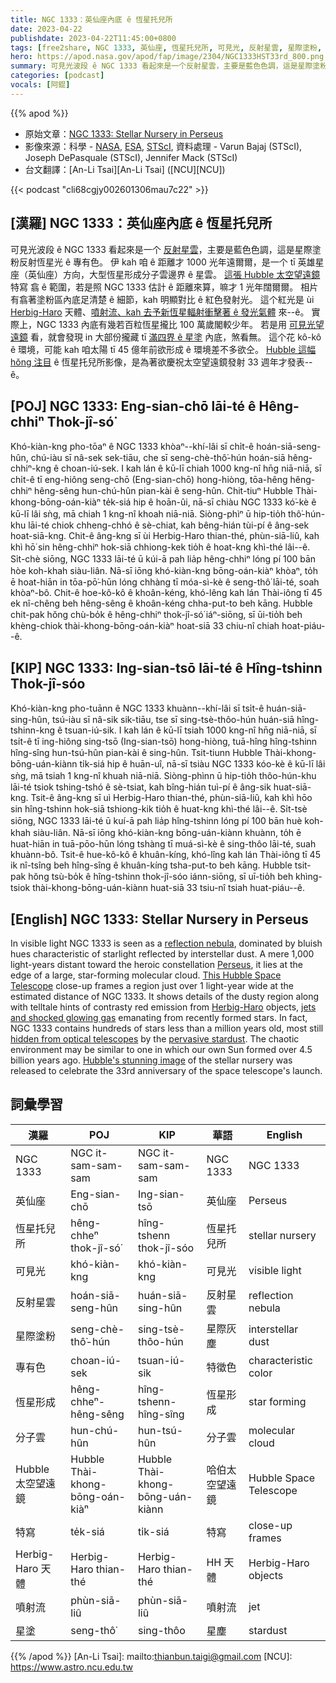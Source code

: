 ```yaml
---
title: NGC 1333：英仙座內底 ê 恆星托兒所
date: 2023-04-22
publishdate: 2023-04-22T11:45:00+0800
tags: [free2share, NGC 1333, 英仙座, 恆星托兒所, 可見光, 反射星雲, 星際塗粉, 專有色, 恆星形成, 分子雲, Hubble 太空望遠鏡, 特寫, Herbig-Haro 天體, 噴射流, 星塗]
hero: https://apod.nasa.gov/apod/fap/image/2304/NGC1333HST33rd_800.png
summary: 可見光波段 ê NGC 1333 看起來是一个反射星雲，主要是藍色色調，這是星際塗粉反射恆星光 ê 專有色。
categories: [podcast]
vocals: [阿錕]
---
```


{{% apod %}}

- 原始文章：[NGC 1333: Stellar Nursery in Perseus](https://apod.nasa.gov/apod/ap230422.html)
- 影像來源：科學 - [NASA](https://www.nasa.gov), [ESA](https://www.esa.int/), [STScI](https://www.stsci.edu/), 資料處理 - Varun Bajaj (STScI), Joseph DePasquale (STScI), Jennifer Mack (STScI)
- 台文翻譯：[An-Li Tsai][An-Li Tsai] ([NCU][NCU])

{{< podcast "cli68cgjy002601306mau7c22" >}}

## [漢羅] NGC 1333：英仙座內底 ê 恆星托兒所
可見光波段 ê NGC 1333 看起來是一个 [反射星雲][reflection nebula]，主要是藍色色調，這是星際塗粉反射恆星光 ê 專有色。
伊 kah 咱 ê 距離才 1000 光年遠爾爾，是一个 tī 英雄星座（英仙座）方向，大型恆星形成分子雲邊界 ê 星雲。
[這張 Hubble 太空望遠鏡][This Hubble Space Telescope] 特寫 翕 ê 範圍，若是照 NGC 1333 估計 ê 距離來算，嘛才 1 光年闊爾爾。
相片有翕著塗粉區內底足清楚 ê 細節，kah 明顯對比 ê 紅色發射光。
這个紅光是 ùi [Herbig-Haro][Herbig-Haro] 天體、[噴射流、kah 去予新恆星輻射衝擊著 ê 發光氣體][jets and shocked glowing gas] 來--ê。
實際上，NGC 1333 內底有幾若百粒恆星攏比 100 萬歲閣較少年。
若是用 [可見光望遠鏡][hidden from optical telescopes] 看，就會發現 in 大部份攏藏 tī [滿四界 ê 星塗][pervasive stardust] 內底，煞看無。
這个花 kô-kô ê 環境，可能 kah 咱太陽 tī 45 億年前欲形成 ê 環境差不多欲仝。
[Hubble 這幅 hŏng 注目][Hubble's stunning image] ê 恆星托兒所影像，是為著欲慶祝太空望遠鏡發射 33 週年才發表--ê。

## [POJ] NGC 1333: Eng-sian-chō lāi-té ê Hêng-chhiⁿ Thok-jî-só͘
Khó-kiàn-kng pho-tōaⁿ ê NGC 1333 khòaⁿ--khí-lâi sī chi̍t-ê hoán-siā-seng-hûn, chú-iàu sī nâ-sek sek-tiāu, che sī seng-chè-thô͘-hún hoán-siā hêng-chhiⁿ-kng ê choan-iú-sek.
I kah lán ê kū-lī chiah 1000 kng-nî hn̄g niā-niā, sī chi̍t-ê tī eng-hiông seng-chō (Eng-sian-chō) hong-hiòng, tōa-hêng hêng-chhiⁿ hêng-sêng hun-chú-hûn pian-kài ê seng-hûn.
Chit-tiuⁿ Hubble Thài-khong-bōng-oán-kiàⁿ te̍k-siá hip ê hoān-ûi, nā-sī chiàu NGC 1333 kó͘-kè ê kū-lī lâi sǹg, mā chiah 1 kng-nî khoah niā-niā.
Siòng-phìⁿ ū hip-tio̍h thô͘-hún-khu lāi-té chiok chheng-chhó ê sè-chiat, kah bêng-hián tùi-pí ê âng-sek hoat-siā-kng.
Chit-ê âng-kng sī ùi Herbig-Haro thian-thé, phùn-siā-liû, kah khì hō͘ sin hêng-chhiⁿ hok-siā chhiong-kek tio̍h ê hoat-kng khì-thé lâi--ê.
Si̍t-chè siōng, NGC 1333 lāi-té ū kúi-ā pah lia̍p hêng-chhiⁿ lóng pí 100 bān hòe koh-khah siàu-liân.
Nā-sī iōng khó-kiàn-kng bōng-oán-kiàⁿ khòaⁿ, to̍h ē hoat-hiān in tōa-pō͘-hūn lóng chhàng tī móa-sì-kè ê seng-thô͘ lāi-té, soah khòaⁿ-bô.
Chit-ê hoe-kô-kô ê khoân-kéng, khó-lêng kah lán Thài-iông tī 45 ek nî-chêng beh hêng-sêng ê khoân-kéng chha-put-to beh kāng.
Hubble chit-pak hŏng chù-bo̍k ê hêng-chhiⁿ thok-jî-só͘ iáⁿ-siōng, sī ūi-tio̍h beh khèng-chiok thài-khong-bōng-oán-kiàⁿ hoat-siā 33 chiu-nî chiah hoat-piáu--ê.

## [KIP] NGC 1333: Ing-sian-tsō lāi-té ê Hîng-tshinn Thok-jî-sóo
Khó-kiàn-kng pho-tuānn ê NGC 1333 khuànn--khí-lâi sī tsi̍t-ê huán-siā-sing-hûn, tsú-iàu sī nâ-sik sik-tiāu, tse sī sing-tsè-thôo-hún huán-siā hîng-tshinn-kng ê tsuan-iú-sik.
I kah lán ê kū-lī tsiah 1000 kng-nî hn̄g niā-niā, sī tsi̍t-ê tī ing-hiông sing-tsō (Ing-sian-tsō) hong-hiòng, tuā-hîng hîng-tshinn hîng-sîng hun-tsú-hûn pian-kài ê sing-hûn.
Tsit-tiunn Hubble Thài-khong-bōng-uán-kiànn ti̍k-siá hip ê huān-uî, nā-sī tsiàu NGC 1333 kóo-kè ê kū-lī lâi sǹg, mā tsiah 1 kng-nî khuah niā-niā.
Siòng-phìnn ū hip-tio̍h thôo-hún-khu lāi-té tsiok tshing-tshó ê sè-tsiat, kah bîng-hián tuì-pí ê âng-sik huat-siā-kng.
Tsit-ê âng-kng sī uì Herbig-Haro thian-thé, phùn-siā-liû, kah khì hōo sin hîng-tshinn hok-siā tshiong-kik tio̍h ê huat-kng khì-thé lâi--ê.
Si̍t-tsè siōng, NGC 1333 lāi-té ū kuí-ā pah lia̍p hîng-tshinn lóng pí 100 bān huè koh-khah siàu-liân.
Nā-sī iōng khó-kiàn-kng bōng-uán-kiànn khuànn, to̍h ē huat-hiān in tuā-pōo-hūn lóng tshàng tī muá-sì-kè ê sing-thôo lāi-té, suah khuànn-bô.
Tsit-ê hue-kô-kô ê khuân-kíng, khó-lîng kah lán Thài-iông tī 45 ik nî-tsîng beh hîng-sîng ê khuân-kíng tsha-put-to beh kāng.
Hubble tsit-pak hŏng tsù-bo̍k ê hîng-tshinn thok-jî-sóo iánn-siōng, sī uī-tio̍h beh khìng-tsiok thài-khong-bōng-uán-kiànn huat-siā 33 tsiu-nî tsiah huat-piáu--ê.

## [English] NGC 1333: Stellar Nursery in Perseus
In visible light NGC 1333 is seen as a [reflection nebula][reflection nebula], dominated by bluish hues characteristic of starlight reflected by interstellar dust.
A mere 1,000 light-years distant toward the heroic constellation [Perseus][Perseus], it lies at the edge of a large, star-forming molecular cloud.
[This Hubble Space Telescope][This Hubble Space Telescope] close-up frames a region just over 1 light-year wide at the estimated distance of NGC 1333.
It shows details of the dusty region along with telltale hints of contrasty red emission from [Herbig-Haro][Herbig-Haro] objects, [jets and shocked glowing gas][jets and shocked glowing gas] emanating from recently formed stars.
In fact, NGC 1333 contains hundreds of stars less than a million years old, most still [hidden from optical telescopes][hidden from optical telescopes] by the [pervasive stardust][pervasive stardust].
The chaotic environment may be similar to one in which our own Sun formed over 4.5 billion years ago.
[Hubble's stunning image][Hubble's stunning image] of the stellar nursery was released to celebrate the 33rd anniversary of the space telescope's launch.

## 詞彙學習

|漢羅|POJ|KIP|華語|English|
|-|-|-|-|-|
|NGC 1333|NGC it-sam-sam-sam|NGC it-sam-sam-sam|NGC 1333|NGC 1333|
|英仙座|Eng-sian-chō|Ing-sian-tsō|英仙座|Perseus|
|恆星托兒所|hêng-chheⁿ thok-jî-só͘|hîng-tshenn thok-jî-sóo|恆星托兒所|stellar nursery|
|可見光|khó-kiàn-kng|khó-kiàn-kng|可見光|visible light|
|反射星雲|hoán-siā-seng-hûn|huán-siā-sing-hûn|反射星雲|reflection nebula|
|星際塗粉|seng-chè-thô͘-hún|sing-tsè-thôo-hún|星際灰塵|interstellar dust|
|專有色|choan-iú-sek|tsuan-iú-sik|特徵色|characteristic color|
|恆星形成|hêng-chheⁿ-hêng-sêng|hîng-tshenn-hîng-sîng|恆星形成|star forming|
|分子雲|hun-chú-hûn|hun-tsú-hûn|分子雲|molecular cloud|
|Hubble 太空望遠鏡|Hubble Thài-khong-bōng-oán-kiàⁿ|Hubble Thài-khong-bōng-uán-kiànn|哈伯太空望遠鏡|Hubble Space Telescope|
|特寫|te̍k-siá|ti̍k-siá|特寫|close-up frames|
|Herbig-Haro 天體|Herbig-Haro thian-thé|Herbig-Haro thian-thé|HH 天體|Herbig-Haro objects|
|噴射流|phùn-siā-liû|phùn-siā-liû|噴射流|jet|
|星塗|seng-thô͘|sing-thôo|星塵|stardust|

{{% /apod %}}
[An-Li Tsai]: mailto:thianbun.taigi@gmail.com
[NCU]: https://www.astro.ncu.edu.tw

[copyright]: https://apod.nasa.gov/apod/fap/lib/about_apod.html#srapply
[License]: https://creativecommons.org/licenses/by/2.0/

[reflection nebula]:http://astronomy.swin.edu.au/cms/astro/cosmos/R/Reflection+Nebula
[Perseus]:http://www.hawastsoc.org/deepsky/per/index.html
[This Hubble Space Telescope]:https://www.nasa.gov/image-feature/goddard/2023/hubble-celebrates-33rd-anniversary-with-a-peek-into-nearby-star-forming-region
[Herbig-Haro]:http://en.wikipedia.org/wiki/Herbig-Haro_object#Discovery_and_history_of_observations
[jets and shocked glowing gas]:https://apod.nasa.gov/apod/ap140204.html
[hidden from optical telescopes]:http://www.spitzer.caltech.edu/news/224-ssc2005-24-Beautiful-Chaos-of-Star-Birth
[pervasive stardust]:https://apod.nasa.gov/apod/ap210318.html
[Hubble's stunning image]:https://hubblesite.org/contents/news-releases/2023/news-2023-012
